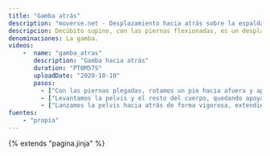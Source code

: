 ```yaml
---
title: "Gamba atrás"
description: "moverse.net - Desplazamiento hacia atrás sobre la espalda, haciendo un trípode sobre los pies y un hombro"
descripcion: Decúbito supino, con las piernas flexionadas, es un desplazamiento de la pelvis hacia atrás. Para ello, *formamos un trípode con los pies y un hombro*, pasando la pelvis (*fugándola*) y yendo a decúbito lateral. 
denominaciones: La gamba.
videos: 
    -  name: "gamba_atras"
       description: "Gamba hacia atrás"
       duration: "PT0M57S"
       uploadDate: "2020-10-10"
       pasos:
         - ["Con las piernas plegadas, rotamos un pie hacia afuera y apoyamos la almohadilla de los dedos."]
         - ["Levantamos la pelvis y el resto del cuerpo, quedando apoyados sólo sobre los pies y el mismo hombro que el pie. Ninguna zona más toca el suelo."]
         - ["Lanzamos la pelvis hacia atrás de forma vigorosa, extendiendo las piernas a la vez que empujamos con las manos a un contrincante figurado."]
fuentes:
    - "propia"
---
```

{% extends "pagina.jinja" %}
